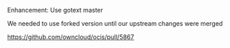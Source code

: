 Enhancement: Use gotext master

We needed to use forked version until our upstream changes were merged

https://github.com/owncloud/ocis/pull/5867
